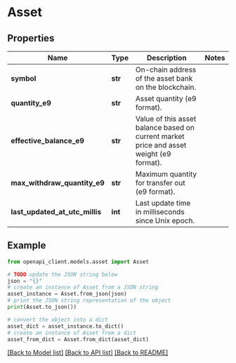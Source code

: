 # Asset


## Properties

Name | Type | Description | Notes
------------ | ------------- | ------------- | -------------
**symbol** | **str** | On-chain address of the asset bank on the blockchain. | 
**quantity_e9** | **str** | Asset quantity (e9 format). | 
**effective_balance_e9** | **str** | Value of this asset balance based on current market price and asset weight (e9 format). | 
**max_withdraw_quantity_e9** | **str** | Maximum quantity for transfer out (e9 format). | 
**last_updated_at_utc_millis** | **int** | Last update time in milliseconds since Unix epoch. | 

## Example

```python
from openapi_client.models.asset import Asset

# TODO update the JSON string below
json = "{}"
# create an instance of Asset from a JSON string
asset_instance = Asset.from_json(json)
# print the JSON string representation of the object
print(Asset.to_json())

# convert the object into a dict
asset_dict = asset_instance.to_dict()
# create an instance of Asset from a dict
asset_from_dict = Asset.from_dict(asset_dict)
```
[[Back to Model list]](../README.md#documentation-for-models) [[Back to API list]](../README.md#documentation-for-api-endpoints) [[Back to README]](../README.md)


